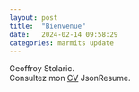 ```yaml
---
layout: post
title:  "Bienvenue"
date:   2024-02-14 09:58:29
categories: marmits update
---
```

Geoffroy Stolaric.  
Consultez mon [CV][marmits-cv] JsonResume.

[marmits]:      https://marmits.com
[marmits-cv]:   https://marmits.github.io/cv

